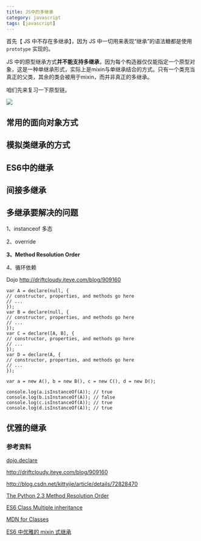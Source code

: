 ```yaml
---
title: JS中的多继承
category: javascript
tags: [javascript]
---
```


首先【 JS 中不存在多继承】，因为 JS 中一切用来表现“继承”的语法糖都是使用 `prototype` 实现的。

JS 中的原型继承方式**并不能支持多继承**，因为每个构造器仅仅能指定一个原型对象，这是一种单继承形式，实际上是mixin与单继承结合的方式。只有一个类充当真正的父类，其余的类会被用于mixin，而并非真正的多继承。

咱们先来复习一下原型链。

<!-- more -->

<img src="/images/captures/20170122_proto.jpg">

## 常用的面向对象方式



## 模拟类继承的方式



## ES6中的继承



## 间接多继承



## 多继承要解决的问题

1、instanceof 多态

2、override

**3、Method Resolution Order**

4、循环依赖



Dojo http://driftcloudy.iteye.com/blog/909160

```
var A = declare(null, {
// constructor, properties, and methods go here
// ...
});
var B = declare(null, {
// constructor, properties, and methods go here
// ...
});
var C = declare([A, B], {
// constructor, properties, and methods go here
// ...
});
var D = declare(A, {
// constructor, properties, and methods go here
// ...
});
 
var a = new A(), b = new B(), c = new C(), d = new D();
 
console.log(a.isInstanceOf(A)); // true
console.log(b.isInstanceOf(A)); // false
console.log(c.isInstanceOf(A)); // true
console.log(d.isInstanceOf(A)); // true
```



## 优雅的继承



### 参考资料

[dojo.declare](https://github.com/dojo/dojo/blob/master/_base/declare.js)

http://driftcloudy.iteye.com/blog/909160

http://blog.csdn.net/kittyjie/article/details/72828470

[The Python 2.3 Method Resolution Order](https://www.python.org/download/releases/2.3/mro/)

[ES6 Class Multiple inheritance](https://stackoverflow.com/questions/29879267/es6-class-multiple-inheritance)



[MDN for Classes](https://developer.mozilla.org/en-US/docs/Web/JavaScript/Reference/Classes)

[ES6 中优雅的 mixin 式继承](https://www.h5jun.com/post/mixin-in-es6.html)

